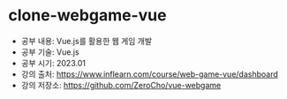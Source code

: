 # clone-webgame-vue

- 공부 내용: Vue.js를 활용한 웹 게임 개발
- 공부 기술: Vue.js
- 공부 시기: 2023.01
- 강의 출처: https://www.inflearn.com/course/web-game-vue/dashboard
- 강의 저장소: https://github.com/ZeroCho/vue-webgame
